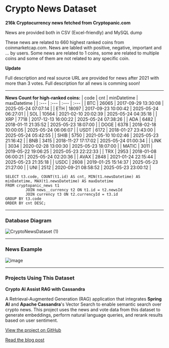 # Crypto News Dataset

**216k Cryptocurrency news fetched from Cryptopanic.com**

News are provided both in CSV (Excel-friendly) and MySQL dump

These news are related to 660 highest ranked coins from coinmarketcap.com. News are labled with positive, negative, important and ... by users. Some news are related to 1 coins, some are related to multiple coins and some of them are not related to any specific coin.

**Update**

Full description and real source URL are provided for news after 2021 with more than 3 votes. Full description for all news is comming soon!

---
**News Count for high-ranked coins:**
| code | cnt | minDatetime | maxDatetime |
| :--- | :--- | :--- | :--- |
| BTC | 26065 | 2017-09-29 13:30:08 | 2025-05-24 07:07:14 |
| ETH | 18097 | 2017-09-23 10:00:42 | 2025-05-24 06:27:01 |
| SOL | 10564 | 2021-02-10 20:02:39 | 2025-05-24 04:35:18 |
| XRP | 7718 | 2017-12-13 16:00:22 | 2025-05-24 07:38:26 |
| ADA | 6482 | 2018-01-11 21:35:52 | 2025-05-23 18:07:00 |
| DOGE | 6378 | 2018-02-18 10:00:05 | 2025-05-24 06:06:07 |
| USDT | 6172 | 2018-01-27 23:43:00 | 2025-05-24 05:42:55 |
| SHIB | 5750 | 2021-05-10 10:02:46 | 2025-05-23 21:16:42 |
| BNB | 3415 | 2018-11-27 17:17:02 | 2025-05-24 01:00:34 |
| LINK | 3034 | 2020-02-28 13:00:30 | 2025-05-23 18:07:00 |
| MATIC | 3011 | 2019-05-22 19:06:25 | 2025-05-23 22:22:33 |
| TRX | 2953 | 2018-01-08 06:00:21 | 2025-05-24 02:20:36 |
| AVAX | 2848 | 2021-01-24 22:15:44 | 2025-05-23 21:35:18 |
| USDC | 2608 | 2019-01-25 15:14:37 | 2025-05-23 21:27:00 |
| UNI | 2512 | 2020-09-21 08:58:52 | 2025-05-23 23:00:12 |

```
SELECT t3.code, COUNT(t1.id) AS cnt, MIN(t1.newsDatetime) AS minDatetime, MAX(t1.newsDatetime) AS maxDatetime
FROM cryptopanic_news t1
         JOIN news__currency t2 ON t1.id = t2.newsId
         JOIN currency t3 ON t2.currencyId = t3.id
GROUP BY t3.code
ORDER BY cnt DESC;
```

---
### Database Diagram
![CryptoNewsDataset (1)](https://github.com/user-attachments/assets/eda48fcc-c944-429f-9416-f8ebc6309af5)

---
### News Example

![image](https://github.com/user-attachments/assets/94937ac1-3be7-4197-9fd1-96bce3dce647)

---
### Projects Using This Dataset
**Crypto AI Assist RAG with Cassandra**

A Retrieval-Augmented Generation (RAG) application that integrates **Spring AI** and **Apache Cassandra**'s Vector Search to enable semantic search over crypto news.
This project uses the news and vote data from this dataset to generate embeddings, perform natural language queries, and rerank results based on user sentiment.

[View the project on GitHub](https://github.com/soheilrahsaz/crypto-news-rag)

[Read the blog post](https://medium.com/@soheilrahsaz.sr/building-a-rag-application-with-crypto-news-apache-cassandra-and-spring-ai-6115ad5ca75e)
